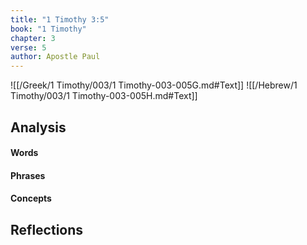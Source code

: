 ```yaml
---
title: "1 Timothy 3:5"
book: "1 Timothy"
chapter: 3
verse: 5
author: Apostle Paul
---
```

![[/Greek/1 Timothy/003/1 Timothy-003-005G.md#Text]]
![[/Hebrew/1 Timothy/003/1 Timothy-003-005H.md#Text]]

## Analysis

#### Words

#### Phrases

#### Concepts

## Reflections
